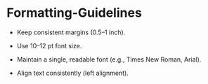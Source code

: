 # Formatting-Guidelines
- Keep consistent margins (0.5–1 inch).
    
- Use 10–12 pt font size.
    
- Maintain a single, readable font (e.g., Times New Roman, Arial).
    
- Align text consistently (left alignment).
